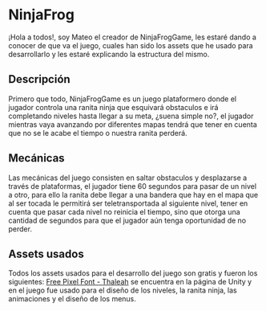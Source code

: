 # NinjaFrog
¡Hola a todos!, soy Mateo el creador de NinjaFrogGame, les estaré dando a conocer de que va el juego, cuales han sido los assets que he usado para desarrollarlo y les estaré explicando la estructura del mismo.

## Descripción
Primero que todo, NinjaFrogGame es un juego plataformero donde el jugador controla una ranita ninja que esquivará obstaculos e irá completando niveles hasta llegar a su meta, ¿suena simple no?, el jugador mientras vaya avanzando
por diferentes mapas tendrá que tener en cuenta que no se le acabe el tiempo o nuestra ranita perderá.

## Mecánicas
Las mecánicas del juego consisten en saltar obstaculos y desplazarse a través de plataformas, el jugador tiene 60 segundos para pasar de un nivel a otro, para ello la ranita debe llegar a una bandera que hay en el mapa que al ser tocada le permitirá ser teletransportada al siguiente nivel, tener en cuenta que pasar cada nivel no reinicia el tiempo, sino que otorga una cantidad de segundos para que el jugador aún tenga oportunidad de no perder.


## Assets usados
Todos los assets usados para el desarrollo del juego son gratis y fueron los siguientes:
[Free Pixel Font - Thaleah](https://assetstore.unity.com/packages/2d/characters/pixel-adventure-1-155360)
se encuentra en la página de Unity y en el juego fue usado para el diseño de los niveles, la ranita ninja, las animaciones y el diseño de los menus.
